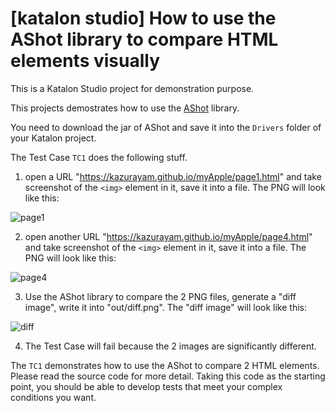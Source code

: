 # [katalon studio] How to use the AShot library to compare HTML elements visually

This is a Katalon Studio project for demonstration purpose.

This projects demostrates how to use the [AShot](https://mvnrepository.com/artifact/ru.yandex.qatools.ashot/ashot/1.5.4) library.

You need to download the jar of AShot and save it into the `Drivers` folder of your Katalon project.

The Test Case `TC1` does the following stuff.

1. open a URL "https://kazurayam.github.io/myApple/page1.html" and take screenshot of the `<img>` element in it, save it into a file. The PNG will look like this:

![page1](https://kazurayam.github.io/katalon-studio-compare-2-HTML-elements-as-image/images/img1.png)

2. open another URL "https://kazurayam.github.io/myApple/page4.html" and take screenshot of the `<img>` element in it, save it into a file. The PNG will look like this:

![page4](https://kazurayam.github.io/katalon-studio-compare-2-HTML-elements-as-image/images/img4.png)

3. Use the AShot library to compare the 2 PNG files, generate a "diff image", write it into "out/diff.png". The "diff image" will look like this:

![diff](https://kazurayam.github.io/katalon-studio-compare-2-HTML-elements-as-image/images/diff.png)

4. The Test Case will fail because the 2 images are significantly different.

The `TC1` demonstrates how to use the AShot to compare 2 HTML elements. Please read the source code for more detail. Taking this code as the starting point, you should be able to develop tests that meet your complex conditions you want.
